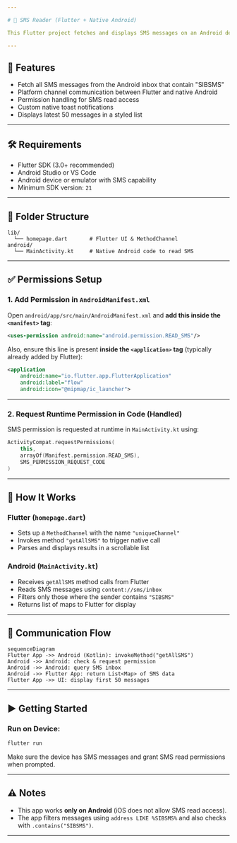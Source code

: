 ```yaml
---

# 📩 SMS Reader (Flutter + Native Android)

This Flutter project fetches and displays SMS messages on an Android device that contain the keyword `SIBSMS`. It uses **platform channels** to access native Android functionality for reading SMS.

---
```


## 🚀 Features

* Fetch all SMS messages from the Android inbox that contain "SIBSMS"
* Platform channel communication between Flutter and native Android
* Permission handling for SMS read access
* Custom native toast notifications
* Displays latest 50 messages in a styled list

---

## 🛠️ Requirements

* Flutter SDK (3.0+ recommended)
* Android Studio or VS Code
* Android device or emulator with SMS capability
* Minimum SDK version: `21`

---
## 📂 Folder Structure

```
lib/
  └── homepage.dart       # Flutter UI & MethodChannel
android/
  └── MainActivity.kt     # Native Android code to read SMS
```

---

## ✅ Permissions Setup

### 1. Add Permission in `AndroidManifest.xml`

Open `android/app/src/main/AndroidManifest.xml` and **add this inside the `<manifest>` tag**:

```xml
<uses-permission android:name="android.permission.READ_SMS"/>
```

Also, ensure this line is present **inside the `<application>` tag** (typically already added by Flutter):

```xml
<application
    android:name="io.flutter.app.FlutterApplication"
    android:label="flow"
    android:icon="@mipmap/ic_launcher">
```

---

### 2. Request Runtime Permission in Code (Handled)

SMS permission is requested at runtime in `MainActivity.kt` using:

```kotlin
ActivityCompat.requestPermissions(
    this,
    arrayOf(Manifest.permission.READ_SMS),
    SMS_PERMISSION_REQUEST_CODE
)
```

---

## 🧠 How It Works

### Flutter (`homepage.dart`)

* Sets up a `MethodChannel` with the name `"uniqueChannel"`
* Invokes method `"getAllSMS"` to trigger native call
* Parses and displays results in a scrollable list

### Android (`MainActivity.kt`)

* Receives `getAllSMS` method calls from Flutter
* Reads SMS messages using `content://sms/inbox`
* Filters only those where the sender contains `"SIBSMS"`
* Returns list of maps to Flutter for display

---

## 🔄 Communication Flow

```mermaid
sequenceDiagram
Flutter App ->> Android (Kotlin): invokeMethod("getAllSMS")
Android ->> Android: check & request permission
Android ->> Android: query SMS inbox
Android ->> Flutter App: return List<Map> of SMS data
Flutter App ->> UI: display first 50 messages
```

---

## ▶️ Getting Started

### Run on Device:

```bash
flutter run
```

Make sure the device has SMS messages and grant SMS read permissions when prompted.

---

## ⚠️ Notes

* This app works **only on Android** (iOS does not allow SMS read access).
* The app filters messages using `address LIKE %SIBSMS%` and also checks with `.contains("SIBSMS")`.

---
